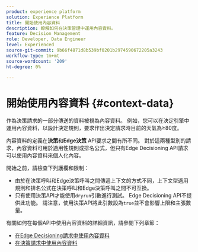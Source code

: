 ```yaml
---
product: experience platform
solution: Experience Platform
title: 開始使用內容資料
description: 瞭解如何在決策管理中運用內容資料。
feature: Decision Management
role: Developer, Data Engineer
level: Experienced
source-git-commit: 9b66f4871d8b539bf0201b2974590672205a3243
workflow-type: tm+mt
source-wordcount: '209'
ht-degree: 0%

---
```



# 開始使用內容資料 {#context-data}

作為決策請求的一部分傳送的資料被視為內容資料。 例如，您可以在決定引擎中運用內容資料，以設計決定規則，要求作出決定請求時目前的天氣為≥80度。

內容資料的定義在&#x200B;**決策**&#x200B;和&#x200B;**Edge決策** API要求之間有所不同。 對於這兩種型別的請求，內容資料可用於適用性規則或排名公式，但只有Edge Decisioning API請求可以使用內容資料來個人化內容。

開始之前，請檢查下列護欄和限制：

* 由於在決策呼叫和Edge決策呼叫之間傳遞上下文的方式不同，上下文型適用規則和排名公式在決策呼叫和Edge決策呼叫之間不可互換。
* 只有使用決策API才能使用`dryrun`引數進行測試。 Edge Decisioning API不提供此功能。 請注意，使用決策API將此引數設為`true`並不會影響上限和主張數量。

有關如何在每個API中使用內容資料的詳細資訊，請參閱下列章節：

* [在Edge Decisioning請求中使用內容資料](context-data-edge.md)
* [在決策請求中使用內容資料](context-data-decisioning.md)

